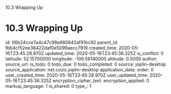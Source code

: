 10.3 Wrapping Up

# 10.3 Wrapping Up

id: 06b24cce7a4c47c98e660642af91bc92
parent_id: fbb4cf52ee38422daf0e5099aecc7919
created_time: 2020-05-16T23:45:28.970Z
updated_time: 2020-05-16T23:45:36.325Z
is_conflict: 0
latitude: 52.15700000
longitude: -106.56140000
altitude: 0.0000
author: 
source_url: 
is_todo: 0
todo_due: 0
todo_completed: 0
source: joplin-desktop
source_application: net.cozic.joplin-desktop
application_data: 
order: 0
user_created_time: 2020-05-16T23:45:28.970Z
user_updated_time: 2020-05-16T23:45:36.325Z
encryption_cipher_text: 
encryption_applied: 0
markup_language: 1
is_shared: 0
type_: 1